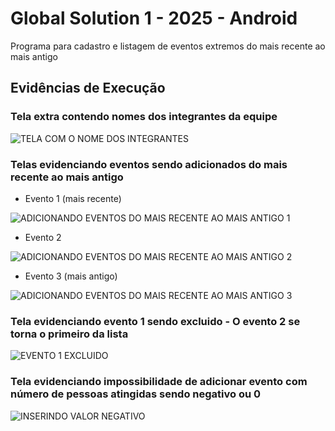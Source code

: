 # Global Solution 1 - 2025 - Android
Programa para cadastro e listagem de eventos extremos do mais recente ao mais antigo

## Evidências de Execução
### Tela extra contendo nomes dos integrantes da equipe

![TELA COM O NOME DOS INTEGRANTES](https://github.com/user-attachments/assets/b52955ac-6a1b-4ab2-876e-6bdd959380aa)

### Telas evidenciando eventos sendo adicionados do mais recente ao mais antigo
- Evento 1 (mais recente)
  
![ADICIONANDO EVENTOS DO MAIS RECENTE AO MAIS ANTIGO 1](https://github.com/user-attachments/assets/8b2bcf7c-185e-43db-84a7-03e634fd08ef)

- Evento 2

![ADICIONANDO EVENTOS DO MAIS RECENTE AO MAIS ANTIGO 2](https://github.com/user-attachments/assets/ff0a95c7-3cc5-42a5-9bda-c8db4b983293)

- Evento 3 (mais antigo)

![ADICIONANDO EVENTOS DO MAIS RECENTE AO MAIS ANTIGO 3](https://github.com/user-attachments/assets/fd1ff009-90fa-4fd1-93e6-dc5add12ed8d)

### Tela evidenciando evento 1 sendo excluido - O evento 2 se torna o primeiro da lista

![EVENTO 1 EXCLUIDO](https://github.com/user-attachments/assets/8de81c2b-b5a2-4e16-9b93-5cf0a8fc1581)

### Tela evidenciando impossibilidade de adicionar evento com número de pessoas atingidas sendo negativo ou 0
  
![INSERINDO VALOR NEGATIVO](https://github.com/user-attachments/assets/994df0ba-8415-432b-bbf7-8be35632edfe)



